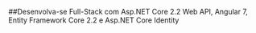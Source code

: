 ##Desenvolva-se Full-Stack com Asp.NET Core 2.2 Web API, Angular 7, Entity Framework Core 2.2 e Asp.NET Core Identity